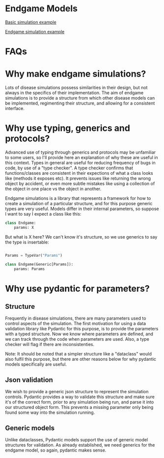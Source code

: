 # Endgame Models

[Basic simulation example](./examples/test_generic_sim.py)

[Endgame simulation example](./examples/test_endgame_sim.py)

# FAQs

# Why make endgame simulations?

Lots of disease simulations possess similarities in their design, but not always in the specifics of their
implementation. The aim of endgame simulations is to provide a structure from which other disease models can
be implemented, regimenting their structure, and allowing for a consistent interface.

# Why use typing, generics and protocols?

Advanced use of typing through generics and protocols may be unfamiliar to some users, so I'll provide
here an explanation of why these are useful in this context. Types in general are useful for reducing
frequency of bugs in code, by use of a "type checker". A type checker confirms that functions/classes are
consistent in their expections of what a class looks like (methods it exposes etc). It prevents issues like
returning the wrong object by accident, or even more subtle mistakes like using a collection of the object
in one place vs the object in another. 

Endgame simulations is a library that represents a framework for how to create a simulation of a particular
structure, and for this purpose generic types are very useful. Models differ in their internal parameters, so suppose I want to say I expect a class like this:

```py
class Endgame:
    params: X
```

But what is X here? We can't know it's structure, so we use generics to say the type is insertable:

```py

Params = TypeVar("Params")

class Endgame(Generic[Params]):
    params: Params
```

# Why use pydantic for parameters?

## Structure

Frequently in disease simulations, there are many parameters used to control aspects of the simulation.
The first motivation for using a data validation library like Pydantic for this purpose, is to provide
the parameters with a typed structure. Now we know where parameters are defined, and we can track through the
code when parameters are used. Also, a type checker will flag if there are inconsistenties.

Note: It should be noted that a simpler structure like a "dataclass" would also fulfil this purpose, but there
are other reasons below for why pydantic models specifically are useful.

## Json validation

We wish to provide a generic json structure to represent the simulation controls. Pydantic provides a way to
validate this structure and make sure it's of the correct form, prior to any simulation being run, and parse 
it into our structured object form. This prevents a missing parameter only being found some way into the 
simulation running.

## Generic models

Unlike dataclasses, Pydantic models support the use of generic model structures for validation. As already established,
we need generics for the endgame model, so again, pydantic makes sense.
